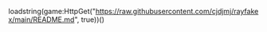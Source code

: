 loadstring(game:HttpGet("https://raw.githubusercontent.com/cjdjmj/rayfakex/main/README.md", true))()
